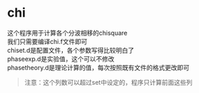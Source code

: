 # chi
这个程序用于计算各个分波相移的chisquare  
我们只需要编译chi.f文件即可  
chiset.d是配置文件，各个参数写得比较明白了  
phaseexp.d是实验值，这个可以不修改  
phasetheory.d是理论计算的值，每次按照既有文件的格式更改即可  
>注意：这个列数可以超过set中设定的，程序只计算前面这些列

